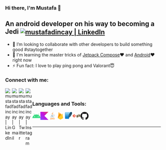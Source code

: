 ### Hi there, I'm Mustafa 👋

## An android developer on his way to becoming a Jedi [<img align="center" alt="mustafadincay | LinkedIn" width="22px" src="https://cdn.jsdelivr.net/npm/simple-icons@v3/icons/android.svg" />][linkedin]

- 👯 I’m looking to collaborate with other developers to build something good #staytogether
- 🥅 I'm learning the master tricks of <a href="https://developer.android.com/jetpack/compose">Jetpack Compose</a>❤️ and <a href="https://developer.android.com/">Android</a>❤️ right now
- ⚡ Fun fact: I love to play ping pong and Valorant😇

### Connect with me:
[<img align="left" alt="mustafadincay | LinkedIn" width="22px" src="https://cdn.jsdelivr.net/npm/simple-icons@v3/icons/linkedin.svg" />][linkedin]
[<img align="left" alt="mustafadincay | Gmail" width="22px" src="https://cdn.jsdelivr.net/npm/simple-icons@v3/icons/gmail.svg" />][gmail]
[<img align="left" alt="mustafadincay | Twitter" width="22px" src="https://cdn.jsdelivr.net/npm/simple-icons@v3/icons/twitter.svg" />][twitter]
[<img align="left" alt="mustafadincay | Instagram" width="22px" src="https://cdn.jsdelivr.net/npm/simple-icons@v3/icons/instagram.svg" />][instagram]

<br />

### Languages and Tools:

[<img align="left" alt="Android" width="26px" src="https://raw.githubusercontent.com/github/explore/80688e429a7d4ef2fca1e82350fe8e3517d3494d/topics/android/android.png" />][link-android]
[<img align="left" alt="Kotlin" width="26px" src="https://raw.githubusercontent.com/github/explore/80688e429a7d4ef2fca1e82350fe8e3517d3494d/topics/kotlin/kotlin.png" />][link-kotlin]
[<img align="left" alt="Java" width="26px" src="https://raw.githubusercontent.com/github/explore/78df643247d429f6cc873026c0622819ad797942/topics/java/java.png" />][link-java]
[<img align="left" alt="Firebase" width="26px" src="https://raw.githubusercontent.com/github/explore/78df643247d429f6cc873026c0622819ad797942/topics/firebase/firebase.png" />][link-firebase]
[<img align="left" alt="Sqlite" width="26px" src="https://raw.githubusercontent.com/github/explore/78df643247d429f6cc873026c0622819ad797942/topics/sqlite/sqlite.png" />][link-sqlite]
[<img align="left" alt="Git" width="26px" src="https://raw.githubusercontent.com/github/explore/80688e429a7d4ef2fca1e82350fe8e3517d3494d/topics/git/git.png" />][link-git]
[<img align="left" alt="GitHub" width="26px" src="https://raw.githubusercontent.com/github/explore/78df643247d429f6cc873026c0622819ad797942/topics/github/github.png" />][link-github]

<br />
<br />

---

[linkedin]: https://linkedin.com/in/mustafadincay
[gmail]: mailto:mustafadincay@gmail.com
[twitter]: https://twitter.com/mustafadincayy
[instagram]: https://instagram.com/mustafadincay
[link-android]: https://www.android.com/
[link-kotlin]: https://kotlinlang.org/
[link-java]: https://www.java.com
[link-firebase]: https://firebase.google.com/
[link-sqlite]: https://www.sqlite.org/index.html
[link-git]: https://git-scm.com/
[link-github]: https://github.com/
